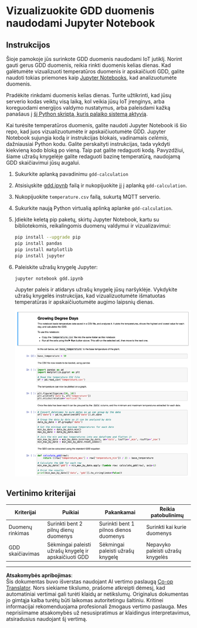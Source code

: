 <!--
CO_OP_TRANSLATOR_METADATA:
{
  "original_hash": "1e21b012c6685f8bf73e0e76cdca3347",
  "translation_date": "2025-08-28T20:39:08+00:00",
  "source_file": "2-farm/lessons/1-predict-plant-growth/assignment.md",
  "language_code": "lt"
}
-->
# Vizualizuokite GDD duomenis naudodami Jupyter Notebook

## Instrukcijos

Šioje pamokoje jūs surinkote GDD duomenis naudodami IoT jutiklį. Norint gauti gerus GDD duomenis, reikia rinkti duomenis kelias dienas. Kad galėtumėte vizualizuoti temperatūros duomenis ir apskaičiuoti GDD, galite naudoti tokias priemones kaip [Jupyter Notebooks](https://jupyter.org), kad analizuotumėte duomenis.

Pradėkite rinkdami duomenis kelias dienas. Turite užtikrinti, kad jūsų serverio kodas veiktų visą laiką, kol veikia jūsų IoT įrenginys, arba koreguodami energijos valdymo nustatymus, arba paleisdami kažką panašaus į [šį Python skriptą, kuris palaiko sistemą aktyvią](https://github.com/jaqsparow/keep-system-active).

Kai turėsite temperatūros duomenis, galite naudoti Jupyter Notebook iš šio repo, kad juos vizualizuotumėte ir apskaičiuotumėte GDD. Jupyter Notebook sujungia kodą ir instrukcijas blokais, vadinamais *celėmis*, dažniausiai Python kodu. Galite perskaityti instrukcijas, tada vykdyti kiekvieną kodo bloką po vieną. Taip pat galite redaguoti kodą. Pavyzdžiui, šiame užrašų knygelėje galite redaguoti bazinę temperatūrą, naudojamą GDD skaičiavimui jūsų augalui.

1. Sukurkite aplanką pavadinimu `gdd-calculation`

1. Atsisiųskite [gdd.ipynb](./code-notebook/gdd.ipynb) failą ir nukopijuokite jį į aplanką `gdd-calculation`.

1. Nukopijuokite `temperature.csv` failą, sukurtą MQTT serverio.

1. Sukurkite naują Python virtualią aplinką aplanke `gdd-calculation`.

1. Įdiekite keletą pip paketų, skirtų Jupyter Notebook, kartu su bibliotekomis, reikalingomis duomenų valdymui ir vizualizavimui:

    ```sh
    pip install --upgrade pip
    pip install pandas
    pip install matplotlib
    pip install jupyter
    ```

1. Paleiskite užrašų knygelę Jupyter:

    ```sh
    jupyter notebook gdd.ipynb
    ```

    Jupyter paleis ir atidarys užrašų knygelę jūsų naršyklėje. Vykdykite užrašų knygelės instrukcijas, kad vizualizuotumėte išmatuotas temperatūras ir apskaičiuotumėte augimo laipsnių dienas.

    ![Jupyter užrašų knygelė](../../../../../translated_images/gdd-jupyter-notebook.c5b52cf21094f158a61f47f455490fd95f1729777ff90861a4521820bf354cdc.lt.png)

## Vertinimo kriterijai

| Kriterijai | Puikiai | Pakankamai | Reikia patobulinimų |
| ---------- | ------- | ---------- | ------------------- |
| Duomenų rinkimas | Surinkti bent 2 pilnų dienų duomenys | Surinkti bent 1 pilnos dienos duomenys | Surinkti kai kurie duomenys |
| GDD skaičiavimas | Sėkmingai paleisti užrašų knygelę ir apskaičiuoti GDD | Sėkmingai paleisti užrašų knygelę | Nepavyko paleisti užrašų knygelės |

---

**Atsakomybės apribojimas**:  
Šis dokumentas buvo išverstas naudojant AI vertimo paslaugą [Co-op Translator](https://github.com/Azure/co-op-translator). Nors siekiame tikslumo, prašome atkreipti dėmesį, kad automatiniai vertimai gali turėti klaidų ar netikslumų. Originalus dokumentas jo gimtąja kalba turėtų būti laikomas autoritetingu šaltiniu. Kritinei informacijai rekomenduojama profesionali žmogaus vertimo paslauga. Mes neprisiimame atsakomybės už nesusipratimus ar klaidingus interpretavimus, atsiradusius naudojant šį vertimą.